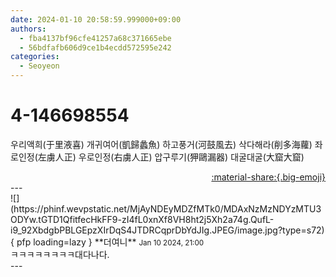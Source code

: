 ```yaml
---
date: 2024-01-10 20:58:59.999000+09:00
authors:
  - fba4137bf96cfe41257a68c371665ebe
  - 56bdfafb606d9ce1b4ecdd572595e242
categories:
  - Seoyeon
---
```


# 4-146698554

<div class="post-container" markdown="1">
<div class="content-container md-sidebar__scrollwrap" markdown="1">

우리액희(于里液喜) 개귀여어(凱歸蠡魚) 하고풍거(河鼓風去) 삭다해라(削多海蘿) 좌로인정(左虜人正) 우로인정(右虜人正) 압구루기(狎鷗漏器) 대굴대굴(大窟大窟)

</div>
</div>

<div style="text-align: right;" markdown="1">
<a href="https://weverse.io/fromis9/fanpost/4-146698554" style="text-align: right;">:material-share:{.big-emoji}</a>
</div>
---

<div class="comments-container md-sidebar__scrollwrap" markdown="1">
<div class="comment" markdown="1">
<div class='id-container' markdown="1">
![](https://phinf.wevpstatic.net/MjAyNDEyMDZfMTk0/MDAxNzMzNDYzMTU3ODYw.tGTD1QfitfecHkFF9-zI4fL0xnXf8VH8ht2j5Xh2a74g.QufL-i9_92XbdgbPBLGEpzXIrDqS4JTDRCqprDbYdJIg.JPEG/image.jpg?type=s72){ pfp loading=lazy }
**<span class="artist">더여니</span>** <small>Jan 10 2024, 21:00</small><br>
</div>
<div class='comment-body' markdown="1">
ㅋㅋㅋㅋㅋㅋㅋㅋ대다나다.
</div>
</div>
</div>
---
